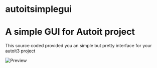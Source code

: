 autoitsimplegui
===============

A simple GUI for Autoit project
===============

This source coded provided you an simple but pretty interface for your autoit3 project

![Preview](https://lh4.googleusercontent.com/-unjf3LhJOlw/T35zR11-6BI/AAAAAAAAAYk/UiHF0dtyBxI/s800/GuiAutoit3.png)

